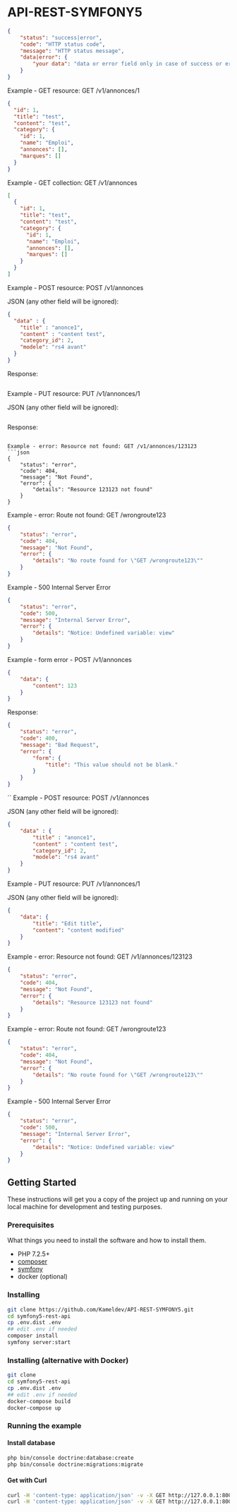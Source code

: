 # API-REST-SYMFONY5

```json
{
    "status": "success|error",
    "code": "HTTP status code",
    "message": "HTTP status message",
    "data|error": {
        "your data": "data or error field only in case of success or error"
    }
}
```

Example - GET resource: GET /v1/annonces/1
```json
{
  "id": 1,
  "title": "test",
  "content": "test",
  "category": {
    "id": 1,
    "name": "Emploi",
    "annonces": [],
    "marques": []
  }
}

``` 


Example - GET collection: GET /v1/annonces
```json
[
  {
    "id": 1,
    "title": "test",
    "content": "test",
    "category": {
      "id": 1,
      "name": "Emploi",
      "annonces": [],
      "marques": []
    }
  }
]

``` 
Example - POST resource: POST /v1/annonces

JSON (any other field will be ignored):
```json
{
  "data" : {
    "title" : "anonce1",
    "content" : "content test",
    "category_id": 2,
    "modele": "rs4 avant"
  }
}

``` 
Response:
```json

```
Example - PUT resource: PUT /v1/annonces/1

JSON (any other field will be ignored):
```json


``` 
Response:

```

Example - error: Resource not found: GET /v1/annonces/123123
```json
{
    "status": "error",
    "code": 404,
    "message": "Not Found",
    "error": {
        "details": "Resource 123123 not found"
    }
}
```


Example - error: Route not found: GET /wrongroute123
```json
{
    "status": "error",
    "code": 404,
    "message": "Not Found",
    "error": {
        "details": "No route found for \"GET /wrongroute123\""
    }
}
```

Example - 500 Internal Server Error
```json
{
    "status": "error",
    "code": 500,
    "message": "Internal Server Error",
    "error": {
        "details": "Notice: Undefined variable: view"
    }
}
```
Example - form error - POST /v1/annonces
```json
{
    "data": {
        "content": 123
    }
}
```
Response:
```json
{
    "status": "error",
    "code": 400,
    "message": "Bad Request",
    "error": {
        "form": {
            "title": "This value should not be blank."
        }
    }
}
```
``
Example - POST resource: POST /v1/annonces

JSON (any other field will be ignored):
```json
{
	"data" : {
		"title" : "anonce1",
		"content" : "content test",
		"category_id": 2,
		"modele": "rs4 avant"
	}
}

```
Example - PUT resource: PUT /v1/annonces/1

JSON (any other field will be ignored):
```json
{
    "data": {
        "title": "Edit title",
        "content": "content modified"
    }
}
```

Example - error: Resource not found: GET /v1/annonces/123123
```json
{
    "status": "error",
    "code": 404,
    "message": "Not Found",
    "error": {
        "details": "Resource 123123 not found"
    }
}
```


Example - error: Route not found: GET /wrongroute123
```json
{
    "status": "error",
    "code": 404,
    "message": "Not Found",
    "error": {
        "details": "No route found for \"GET /wrongroute123\""
    }
}
```

Example - 500 Internal Server Error
```json
{
    "status": "error",
    "code": 500,
    "message": "Internal Server Error",
    "error": {
        "details": "Notice: Undefined variable: view"
    }
}

```


## Getting Started <a name = "getting_started"></a>

These instructions will get you a copy of the project up and running on your local machine
for development and testing purposes.

### Prerequisites

What things you need to install the software and how to install them.
- PHP 7.2.5+
- [composer](https://getcomposer.org/download/)
- [symfony](https://symfony.com/doc/current/setup.html)
- docker (optional)

### Installing

```bash
git clone https://github.com/Kameldev/API-REST-SYMFONY5.git
cd symfony5-rest-api
cp .env.dist .env
## edit .env if needed
composer install
symfony server:start
```
### Installing (alternative with Docker)

```bash
git clone 
cd symfony5-rest-api
cp .env.dist .env
## edit .env if needed
docker-compose build
docker-compose up
```


### Running the example

#### Install database
```bash
php bin/console doctrine:database:create
php bin/console doctrine:migrations:migrate
```

#### Get with Curl

```bash
curl -H 'content-type: application/json' -v -X GET http://127.0.0.1:8000/v1/annonces
curl -H 'content-type: application/json' -v -X GET http://127.0.0.1:8000/v1/annonces/2 